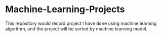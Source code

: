 # Machine-Learning-Projects

This repository would record project I have done using machine learning algorithm, and the project will be sorted by machine learning model.
